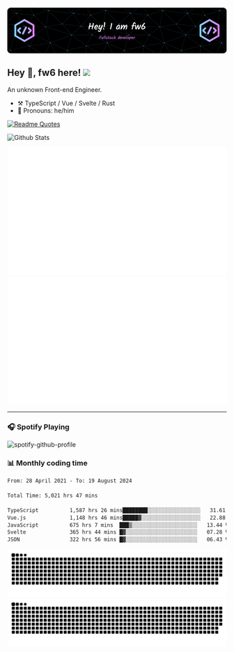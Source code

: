 ![Header](github-header-image.png)

## Hey 👋, fw6 here! <img src="https://github.githubassets.com/images/mona-whisper.gif" height="24" />


An unknown Front-end Engineer.

-   :hammer_and_pick: TypeScript / Vue / Svelte / Rust
-   :man: Pronouns: he/him


[![Readme Quotes](https://quotes-github-readme.vercel.app/api?type=horizontal&theme=algolia)](https://github.com/piyushsuthar/github-readme-quotes)



![Github Stats](https://github-readme-stats.vercel.app/api?username=fw6&bg_color=30,e96443,904e95&title_color=fff&text_color=fff)

![](https://raw.githubusercontent.com/fw6/github-stats-transparent/output/generated/overview.svg)
![](https://raw.githubusercontent.com/fw6/github-stats-transparent/output/generated/languages.svg)


---

### 🎧 Spotify Playing

<!-- ![spotify-github-profile](/img/default.svg) -->

![spotify-github-profile](https://spotify-github-profile.vercel.app/api/view.svg?uid=r6wn4hdvypv0lkzyrj0e0pjct&cover_image=true&theme=default&show_offline=true&background_color=9a10ad&interchange=true&bar_color_cover=true)



### :bar_chart: Monthly coding time 

<!--START_SECTION:waka-->

```txt
From: 28 April 2021 - To: 19 August 2024

Total Time: 5,021 hrs 47 mins

TypeScript          1,587 hrs 26 mins████████░░░░░░░░░░░░░░░░░   31.61 %
Vue.js              1,148 hrs 46 mins█████▓░░░░░░░░░░░░░░░░░░░   22.88 %
JavaScript          675 hrs 7 mins  ███▒░░░░░░░░░░░░░░░░░░░░░   13.44 %
Svelte              365 hrs 44 mins █▓░░░░░░░░░░░░░░░░░░░░░░░   07.28 %
JSON                322 hrs 56 mins █▓░░░░░░░░░░░░░░░░░░░░░░░   06.43 %
```

<!--END_SECTION:waka-->




![github contribution grid snake animation](https://raw.githubusercontent.com/platane/platane/output/github-contribution-grid-snake-dark.svg#gh-dark-mode-only)![github contribution grid snake animation](https://raw.githubusercontent.com/platane/platane/output/github-contribution-grid-snake.svg#gh-light-mode-only)
